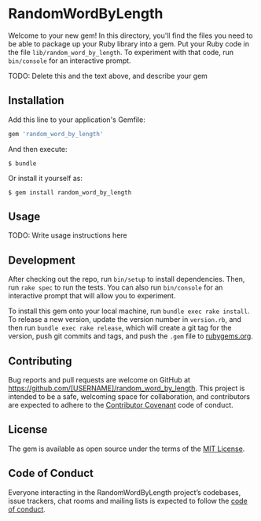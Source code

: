 # RandomWordByLength

Welcome to your new gem! In this directory, you'll find the files you need to be able to package up your Ruby library into a gem. Put your Ruby code in the file `lib/random_word_by_length`. To experiment with that code, run `bin/console` for an interactive prompt.

TODO: Delete this and the text above, and describe your gem

## Installation

Add this line to your application's Gemfile:

```ruby
gem 'random_word_by_length'
```

And then execute:

    $ bundle

Or install it yourself as:

    $ gem install random_word_by_length

## Usage

TODO: Write usage instructions here

## Development

After checking out the repo, run `bin/setup` to install dependencies. Then, run `rake spec` to run the tests. You can also run `bin/console` for an interactive prompt that will allow you to experiment.

To install this gem onto your local machine, run `bundle exec rake install`. To release a new version, update the version number in `version.rb`, and then run `bundle exec rake release`, which will create a git tag for the version, push git commits and tags, and push the `.gem` file to [rubygems.org](https://rubygems.org).

## Contributing

Bug reports and pull requests are welcome on GitHub at https://github.com/[USERNAME]/random_word_by_length. This project is intended to be a safe, welcoming space for collaboration, and contributors are expected to adhere to the [Contributor Covenant](http://contributor-covenant.org) code of conduct.

## License

The gem is available as open source under the terms of the [MIT License](https://opensource.org/licenses/MIT).

## Code of Conduct

Everyone interacting in the RandomWordByLength project’s codebases, issue trackers, chat rooms and mailing lists is expected to follow the [code of conduct](https://github.com/[USERNAME]/random_word_by_length/blob/master/CODE_OF_CONDUCT.md).
